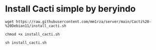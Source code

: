 # Install Cacti simple by beryindo

```
wget https://raw.githubusercontent.com/mm1rza/server/main/Cacti%20-%20Debian11/install_cacti.sh
```
```
chmod +x install_cacti.sh
```
```
sh install_cacti.sh
```
